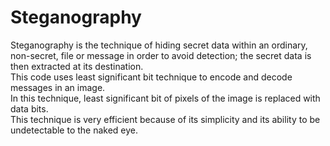 # Steganography
Steganography is the technique of hiding secret data within an ordinary, non-secret, file or message in order to avoid detection; the secret data is then extracted at its destination.\
This code uses least significant bit technique to encode and decode messages in an image.\
In this technique, least significant bit of pixels of the image is replaced with data bits.\
This technique is very efficient because of its simplicity and its ability to be undetectable to the naked eye.

